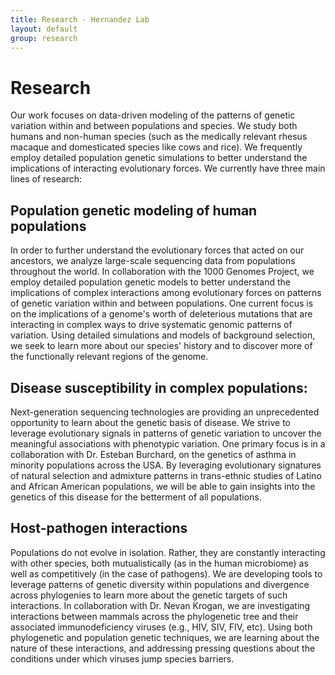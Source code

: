 ```yaml
---
title: Research - Hernandez Lab
layout: default
group: research
---
```



# Research

<p class="lead">
Our work focuses on data-driven modeling of the patterns of genetic variation 
within and between populations and species. We study both humans and non-human 
species (such as the medically relevant rhesus macaque and domesticated species 
like cows and rice). We frequently employ detailed population genetic 
simulations to better understand the implications of interacting evolutionary 
forces. We currently have three main lines of research:
</p>

## Population genetic modeling of human populations

<p class="lead">
In order to further understand the evolutionary forces that acted on our 
ancestors, we analyze large-scale sequencing data from populations throughout 
the world. In collaboration with the 1000 Genomes Project, we employ detailed 
population genetic models to better understand the implications of complex 
interactions among evolutionary forces on patterns of genetic variation within 
and between populations. One current focus is on the implications of a genome's 
worth of deleterious mutations that are interacting in complex ways to drive 
systematic genomic patterns of variation. Using detailed simulations and models 
of background selection, we seek to learn more about our species' history and 
to discover more of the functionally relevant regions of the genome.
</p>

## Disease susceptibility in complex populations:

<p class="lead">
Next-generation sequencing technologies are providing an unprecedented 
opportunity to learn about the genetic basis of disease. We strive to leverage 
evolutionary signals in patterns of genetic variation to uncover the meaningful 
associations with phenotypic variation. One primary focus is in a collaboration 
with Dr. Esteban Burchard, on the genetics of asthma in minority populations 
across the USA. By leveraging evolutionary signatures of natural selection and 
admixture patterns in trans-ethnic studies of Latino and African American 
populations, we will be able to gain insights into the genetics of this disease 
for the betterment of all populations.
</p>

## Host-pathogen interactions

<p class="lead">
Populations do not evolve in isolation. Rather, they are constantly interacting 
with other species, both mutualistically (as in the human microbiome) as well 
as competitively (in the case of pathogens). We are developing tools to 
leverage patterns of genetic diversity within populations and divergence across 
phylogenies to learn more about the genetic targets of such interactions. 
In collaboration with Dr. Nevan Krogan, we are investigating interactions 
between mammals across the phylogenetic tree and their associated 
immunodeficiency viruses (e.g., HIV, SIV, FIV, etc). Using both phylogenetic 
and population genetic techniques, we are learning about the nature of these 
interactions, and addressing pressing questions about the conditions under 
which viruses jump species barriers.
</p>